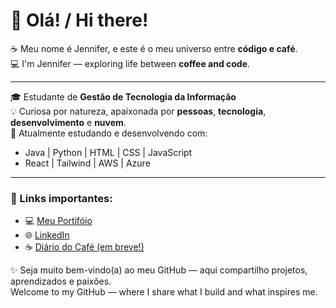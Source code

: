 # 👋 Olá! / Hi there!

☕ Meu nome é Jennifer, e este é o meu universo entre **código e café**.  
💻 I'm Jennifer — exploring life between **coffee and code**.

---

🎓 Estudante de **Gestão de Tecnologia da Informação**  
💡 Curiosa por natureza, apaixonada por **pessoas**, **tecnologia**, **desenvolvimento** e **nuvem**.  
🌱 Atualmente estudando e desenvolvendo com:  
- Java | Python | HTML | CSS | JavaScript  
- React | Tailwind | AWS | Azure

---

### 🔗 Links importantes:

- 💻 [Meu Portifóio](https://sandyjsilva.github.io/meu-portifolio/)
- 🌐 [LinkedIn](https://www.linkedin.com/in/sandy-j-silva-7103a91a1/)
- ☕ [Diário do Café (em breve!)](https://github.com/sandyjsilva/diario-do-cafe)

✨ Seja muito bem-vindo(a) ao meu GitHub — aqui compartilho projetos, aprendizados e paixões.  
Welcome to my GitHub — where I share what I build and what inspires me.


